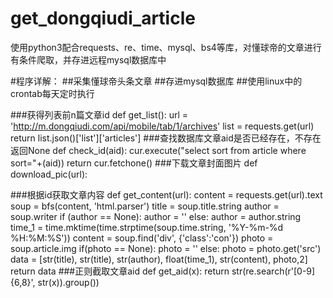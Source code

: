 # get_dongqiudi_article
使用python3配合requests、re、time、mysql、bs4等库，对懂球帝的文章进行有条件爬取，并存进远程mysql数据库中

#程序详解：
##采集懂球帝头条文章
##存进mysql数据库
##使用linux中的crontab每天定时执行


###获得列表前n篇文章id
    def get_list():
        url = 'http://m.dongqiudi.com/api/mobile/tab/1/archives'
        list = requests.get(url)
        return list.json()['list']['articles']
###查找数据库文章aid是否已经存在，不存在返回None
    def check_id(aid):
        cur.execute("select sort from article where sort="+(aid))
        return cur.fetchone()
###下载文章封面图片
    def download_pic(url):

###根据id获取文章内容
    def get_content(url):
        content = requests.get(url).text
        soup = bfs(content, 'html.parser')
        title = soup.title.string
        author = soup.writer
        if (author == None):
            author = ''
        else:
            author = author.string
        time_1 = time.mktime(time.strptime(soup.time.string, '%Y-%m-%d %H:%M:%S'))
        content = soup.find('div', {'class':'con'})
        photo = soup.article.img
        if(photo == None):
            photo = ''
        else:
            photo = photo.get('src')
        data = [str(title), str(title), str(author), float(time_1), str(content), photo,2]
        return data
###正则截取文章aid
    def get_aid(x):
        return str(re.search(r'[0-9]{6,8}', str(x)).group())
